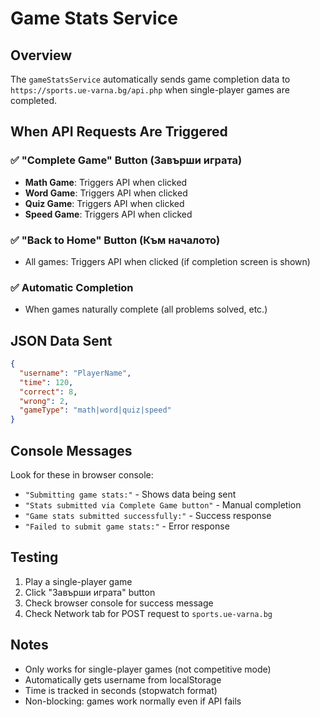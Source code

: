 # Game Stats Service

## Overview
The `gameStatsService` automatically sends game completion data to `https://sports.ue-varna.bg/api.php` when single-player games are completed.

## When API Requests Are Triggered

### ✅ **"Complete Game" Button** (Завърши играта)
- **Math Game**: Triggers API when clicked
- **Word Game**: Triggers API when clicked  
- **Quiz Game**: Triggers API when clicked
- **Speed Game**: Triggers API when clicked

### ✅ **"Back to Home" Button** (Към началото)
- All games: Triggers API when clicked (if completion screen is shown)

### ✅ **Automatic Completion**
- When games naturally complete (all problems solved, etc.)

## JSON Data Sent

```json
{
  "username": "PlayerName",
  "time": 120,
  "correct": 8,
  "wrong": 2,
  "gameType": "math|word|quiz|speed"
}
```

## Console Messages

Look for these in browser console:
- `"Submitting game stats:"` - Shows data being sent
- `"Stats submitted via Complete Game button"` - Manual completion
- `"Game stats submitted successfully:"` - Success response
- `"Failed to submit game stats:"` - Error response

## Testing

1. Play a single-player game
2. Click "Завърши играта" button
3. Check browser console for success message
4. Check Network tab for POST request to `sports.ue-varna.bg`

## Notes

- Only works for single-player games (not competitive mode)
- Automatically gets username from localStorage
- Time is tracked in seconds (stopwatch format)
- Non-blocking: games work normally even if API fails 